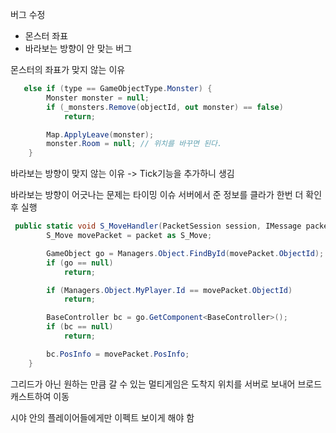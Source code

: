 버그 수정
- 몬스터 좌표 
- 바라보는 방향이 안 맞는 버그


몬스터의 좌표가 맞지 않는 이유
```cs
   else if (type == GameObjectType.Monster) {
        Monster monster = null;
        if (_monsters.Remove(objectId, out monster) == false)
            return;

        Map.ApplyLeave(monster);
        monster.Room = null; // 위치를 바꾸면 된다.
    }
```

바라보는 방향이 맞지 않는 이유
-> Tick기능을 추가하니 생김

바라보는 방향이 어긋나는 문제는 타이밍 이슈
서버에서 준 정보를 클라가 한번 더 확인 후 실행
```cs
 public static void S_MoveHandler(PacketSession session, IMessage packet) {
        S_Move movePacket = packet as S_Move;

        GameObject go = Managers.Object.FindById(movePacket.ObjectId);
        if (go == null)
            return;

        if (Managers.Object.MyPlayer.Id == movePacket.ObjectId)
            return;

        BaseController bc = go.GetComponent<BaseController>();
        if (bc == null)
            return;

        bc.PosInfo = movePacket.PosInfo;
    }
```

그리드가 아닌 원하는 만큼 갈 수 있는 멀티게임은 도착지 위치를 서버로 보내어 브로드 캐스트하여 이동

시야 안의 플레이어들에게만 이펙트 보이게 해야 함

